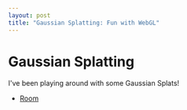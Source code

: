 ```yaml
---
layout: post
title: "Gaussian Splatting: Fun with WebGL"
---
```


# Gaussian Splatting

I've been playing around with some Gaussian Splats!

* [Room](/demos/splats/index.html?url=data/cherry_one.splat)
